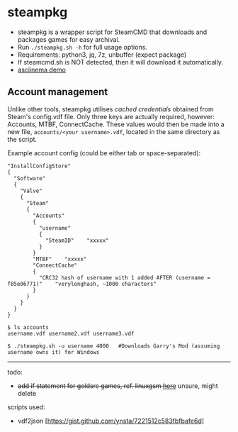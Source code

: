 # steampkg
- steampkg is a wrapper script for SteamCMD that downloads and packages games for easy archival.
- Run `./steampkg.sh -h` for full usage options.
- Requirements: python3, jq, 7z, unbuffer (expect package)
- If steamcmd.sh is NOT detected, then it will download it automatically.
- [asciinema demo](https://asciinema.org/a/546526)

## Account management

Unlike other tools, steampkg utilises *cached credentials* obtained from Steam's config.vdf file. Only three keys are actually required, however: Accounts, MTBF, ConnectCache. These values would then be made into a new file, `accounts/<your username>.vdf`, located in the same directory as the script.

Example account config (could be either tab or space-separated):

```
"InstallConfigStore"
{
  "Software"
  {
    "Valve"
    {
      "Steam"
      {
        "Accounts"
        {
          "username"
          {
            "SteamID"    "xxxxx"
          }
        }
        "MTBF"    "xxxxx"
        "ConnectCache"
        {
          "CRC32 hash of username with 1 added AFTER (username = f85e06771)"    "verylonghash, ~1000 characters"
        }
      }
    }
  }
}
```

```
$ ls accounts
username.vdf username2.vdf username3.vdf

$ ./steampkg.sh -u username 4000   #Downloads Garry's Mod (assuming username owns it) for Windows
```


---

todo:

 - ~~add if statement for goldsrc games, ref. linuxgsm [here](https://github.com/GameServerManagers/LinuxGSM/blob/master/lgsm/functions/core_dl.sh)~~ unsure, might delete

scripts used:

 - vdf2json [https://gist.github.com/ynsta/7221512c583fbfbafe6d]
